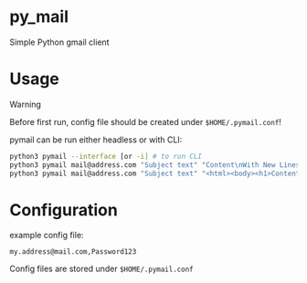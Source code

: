 # py_mail
Simple Python gmail client


# Usage
> [!WARNING]
> Before first run, config file should be created under ``$HOME/.pymail.conf``!

pymail can be run either headless or with CLI:

```bash
python3 pymail --interface [or -i] # to run CLI
python3 pymail mail@address.com "Subject text" "Content\nWith New Lines" # to send mail
python3 pymail mail@address.com "Subject text" "<html><body><h1>Content</h1><br>With New Lines</body></body> -c html" # to send mail in HTML format
```

# Configuration
example config file:
```
my.address@mail.com,Password123
```

Config files are stored under ``$HOME/.pymail.conf``


